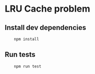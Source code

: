 # LRU Cache problem

## Install dev dependencies
```
    npm install
```

## Run tests
```
    npm run test
```